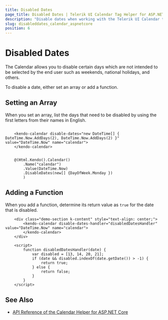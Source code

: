 ```yaml
---
title: Disabled Dates
page_title: Disabled Dates | Telerik UI Calendar Tag Helper for ASP.NET Core
description: "Disable dates when working with the Telerik UI Calendar tag helper for ASP.NET Core (MVC 6 or ASP.NET Core MVC)."
slug: disableddates_calendar_aspnetcore
position: 6
---
```


# Disabled Dates

The Calendar allows you to disable certain days which are not intended to be selected by the end user such as weekends, national holidays, and others.

To disable a date, either set an array or add a function.

## Setting an Array

When you set an array, list the days that need to be disabled by using the first letters from their names in English.

```tagHelper

    <kendo-calendar disable-dates="new DateTime[] { DateTime.Now.AddDays(2), DateTime.Now.AddDays(2) }" value="DateTime.Now" name="calendar">
    </kendo-calendar>

```
```cshtml

    @(Html.Kendo().Calendar()
        .Name("calendar")
        .Value(DateTime.Now)
        .DisableDates(new[] {DayOfWeek.Monday })
        )

```

## Adding a Function

When you add a function, determine its return value as `true` for the date that is disabled.

```
    <div class="demo-section k-content" style="text-align: center;">
        <kendo-calendar disable-dates-handler="disabledDatesHandler" value="DateTime.Now" name="calendar">
        </kendo-calendar>
    </div>

    <script>
        function disabledDatesHandler(date) {
            var disabled = [13, 14, 20, 21];
            if (date && disabled.indexOf(date.getDate()) > -1) {
                return true;
            } else {
                return false;
            }
        }
    </script>
```

## See Also

* [API Reference of the Calendar Helper for ASP.NET Core](/api/calendar)
